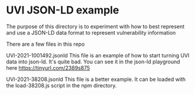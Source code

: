 # UVI JSON-LD example

The purpose of this directory is to experiment with how to best represent
and use a JSON-LD data format to represent vulnerability information

There are a few files in this repo

UVI-2021-1001492.jsonld
This file is an example of how to start turning UVI data into json-ld. It's
quite bad. You can see it in the json-ld playground here
https://tinyurl.com/2389s875


UVI-2021-38208.jsonld
This file is a better example. It can be loaded with the load-38208.js
script in the npm directory.

